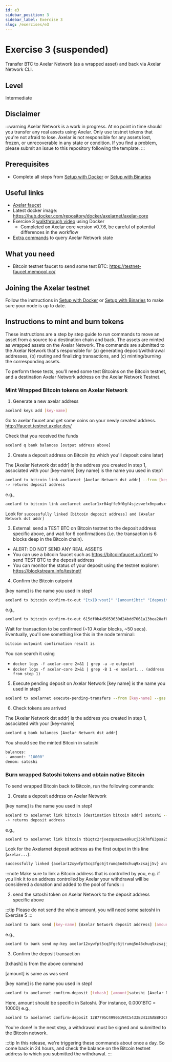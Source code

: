```yaml
---
id: e3
sidebar_position: 3
sidebar_label: Exercise 3
slug: /exercises/e3
---
```

# Exercise 3 (suspended)
Transfer BTC to Axelar Network (as a wrapped asset) and back via Axelar Network CLI.

## Level
Intermediate

## Disclaimer
:::warning
Axelar Network is a work in progress. At no point in time should you transfer any real assets using Axelar. Only use testnet tokens that you're not afraid to lose. Axelar is not responsible for any assets lost, frozen, or unrecoverable in any state or condition. If you find a problem, please submit an issue to this repository following the template.
:::

## Prerequisites
- Complete all steps from [Setup with Docker](/setup-docker) or [Setup with Binaries](/setup-binaries)

## Useful links
- [Axelar faucet](http://faucet.testnet.axelar.dev/)
- Latest docker image: https://hub.docker.com/repository/docker/axelarnet/axelar-core
- Exercise 3 [walkthrough video](https://youtu.be/ggngYFa0AnQ) using Docker 
  + Completed on Axelar core version v0.7.6, be careful of potential differences in the workflow
- [Extra commands](/extra-commands) to query Axelar Network state

## What you need
- Bitcoin testnet faucet to send some test BTC: https://testnet-faucet.mempool.co/


## Joining the Axelar testnet

Follow the instructions in [Setup with Docker](/setup-docker) or [Setup with Binaries](/setup-binaries) to make sure your node is up to date.

## Instructions to mint and burn tokens
These instructions are a step by step guide to run commands to move an asset from a source to a destination chain and back. The assets are minted as wrapped assets on the Axelar Network. The commands are submitted to the Axelar Network that's responsible for (a) generating deposit/withdrawal addresses, (b) routing and finalizing transactions, and (c) minting/burning the corresponding assets.

To perform these tests, you'll need some test Bitcoins on the Bitcoin testnet, and a destination Axelar Network address on the Axelar Network Testnet.

### Mint Wrapped Bitcoin tokens on Axelar Network
1. Generate a new axelar address
```bash
axelard keys add [key-name]
```
Go to axelar faucet and get some coins on your newly created address. http://faucet.testnet.axelar.dev/

Check that you received the funds
```bash
axelard q bank balances [output address above]
```

2. Create a deposit address on Bitcoin (to which you'll deposit coins later)

The [Axelar Network dst addr] is the address you created in step 1, associated with your [key-name]
[key name] is the name you used in step1
```bash
axelard tx bitcoin link axelarnet [Axelar Network dst addr] --from [key-name]
-> returns deposit address
```

e.g.,
```bash
axelard tx bitcoin link axelarnet axelar1xr04qffe0f0gf4sjzswefx0npadsxfmrs7kry6 --from my-key
```

Look for `successfully linked [bitcoin deposit address] and [Axelar Network dst addr]`

3. External: send a TEST BTC on Bitcoin testnet to the deposit address specific above, and wait for 6 confirmations (i.e. the transaction is 6 blocks deep in the Bitcoin chain).
- ALERT: DO NOT SEND ANY REAL ASSETS
- You can use a bitcoin faucet such as https://bitcoinfaucet.uo1.net/ to send TEST BTC to the deposit address
- You can monitor the status of your deposit using the testnet explorer: https://blockstream.info/testnet/


4. Confirm the Bitcoin outpoint

[key name] is the name you used in step1
```bash
axelard tx bitcoin confirm-tx-out "[txID:vout]" "[amount]btc" "[deposit address]" --from [key-name]
```

e.g.,

```bash
axelard tx bitcoin confirm-tx-out 615df0b4d5053630d24bdd7661a13bea28af8bc1eb0e10068d39b4f4f9b6082d:0 0.0001btc tb1qlteveekr7u2qf8faa22gkde37epngsx9d7vgk98ujtzw77c27k7qk2qvup --from my-key
```

Wait for transaction to be confirmed (~10 Axelar blocks, ~50 secs).
Eventually, you'll see something like this in the node terminal:

```bash
bitcoin outpoint confirmation result is
```

You can search it using
- `docker logs -f axelar-core 2>&1 | grep -a -e outpoint`
- `docker logs -f axelar-core 2>&1 | grep -B 1 -e axelar1... (address from step 1)`

5. Execute pending deposit on Axelar Network
[key name] is the name you used in step1
```bash
axelard tx axelarnet execute-pending-transfers --from [key-name] --gas auto --gas-adjustment 1.2
```
6. Check tokens are arrived

The [Axelar Network dst addr] is the address you created in step 1, associated with your [key-name]
```bash
axelard q bank balances [Axelar Network dst addr]
```
You should see the minted Bitcoin in satoshi
```bash
balances:
- amount: "10000"
denom: satoshi
```

### Burn wrapped Satoshi tokens and obtain native Bitcoin

To send wrapped Bitcoin back to Bitcoin, run the following commands:

1. Create a deposit address on Axelar Network

[key name] is the name you used in step1
```bash
axelard tx axelarnet link bitcoin [destination bitcoin addr] satoshi --from [key-name]
-> returns deposit address
```

e.g.,
```bash
axelard tx axelarnet link bitcoin tb1qtc2rjxezqumzxwe0kucj36k7mf83psa253684k satoshi --from my-key
```

Look for the Axelarnet deposit address as the first output in this line (`axelar...`):

```bash
successfully linked {axelar12xywfpt5cq3fgc6jtrumq5n46chuq9xzsajj5v} and {tb1qtc2rjxezqumzxwe0kucj36k7mf83psa253684k}
```
:::note
Make sure to link a Bitcoin address that is controlled by you, e.g. if you link it to an address controlled by Axelar your withdrawal will be considered a donation and added to the pool of funds
:::

2. send the satoshi token on Axelar Network to the deposit address specific above

:::tip
Please do not send the whole amount, you will need some satoshi in Exercise 5
:::
```bash
axelard tx bank send [key-name] [Axelar Network deposit address] [amount]satoshi
```
e.g.,
```bash
axelard tx bank send my-key axelar12xywfpt5cq3fgc6jtrumq5n46chuq9xzsajj5v 5000satoshi
```



3. Confirm the deposit transaction

[txhash] is from the above command

[amount] is same as was sent

[key name] is the name you used in step1

```bash
axelard tx axelarnet confirm-deposit [txhash] [amount]satoshi [Axelar Network deposit address] --from [my-key]
```

Here, amount should be specific in Satoshi. (For instance, 0.0001BTC = 10000)
e.g.,

```bash
axelard tx axelarnet confirm-deposit 12B7795C49905194C5433E3413AABBF3C6AA27BFD1F20303C66DA4319B143A91 5000satoshi axelar12xywfpt5cq3fgc6jtrumq5n46chuq9xzsajj5v --from my-key
```

You're done! In the next step, a withdrawal must be signed and submitted to the Bitcoin network.

:::tip
In this release, we're triggering these commands about once a day. So come back in 24 hours, and check the balance on the Bitcoin testnet address to which you submitted the withdrawal.
:::


